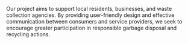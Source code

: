 Our project aims to support local residents, businesses, and waste collection agencies. By providing user-friendly design and effective communication between consumers and service providers, we seek to encourage greater participation in responsible garbage disposal and recycling actions.
